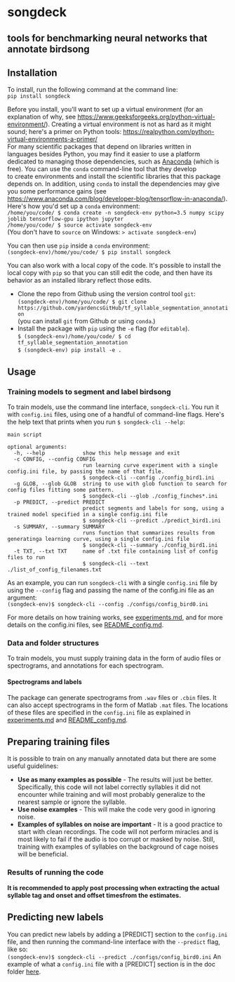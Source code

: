 # songdeck
## tools for benchmarking neural networks that annotate birdsong

## Installation
To install, run the following command at the command line:  
`pip install songdeck`

Before you install, you'll want to set up a virtual environment
(for an explanation of why, see
https://www.geeksforgeeks.org/python-virtual-environment/).
Creating a virtual environment is not as hard as it might sound;
here's a primer on Python tools: https://realpython.com/python-virtual-environments-a-primer/  
For many scientific packages that depend on libraries written in  
languages besides Python, you may find it easier to use 
a platform dedicated to managing those dependencies, such as
[Anaconda](https://www.anaconda.com/download) (which is free).
You can use the `conda` command-line tool that they develop  
to create environments and install the scientific libraries that this package 
depends on. In addition, using `conda` to install the dependencies may give you some performance gains 
(see https://www.anaconda.com/blog/developer-blog/tensorflow-in-anaconda/).  
Here's how you'd set up a `conda` environment:  
`/home/you/code/ $ conda create -n songdeck-env python=3.5 numpy scipy joblib tensorflow-gpu ipython jupyter`    
`/home/you/code/ $ source activate songdeck-env`  
(You don't have to `source` on Windows: `> activate songdeck-env`)  

You can then use `pip` inside a `conda` environment:  
`(songdeck-env)/home/you/code/ $ pip install songdeck`

You can also work with a local copy of the code.
It's possible to install the local copy with `pip` so that you can still edit 
the code, and then have its behavior as an installed library reflect those edits. 
  * Clone the repo from Github using the version control tool `git`:  
`(songdeck-env)/home/you/code/ $ git clone https://github.com/yardencsGitHub/tf_syllable_segmentation_annotation`  
(you can install `git` from Github or using `conda`.)  
  * Install the package with `pip` using the `-e` flag (for `editable`).  
`$ (songdeck-env)/home/you/code/ $ cd tf_syllable_segmentation_annotation`  
`$ (songdeck-env) pip install -e .`  

## Usage
### Training models to segment and label birdsong
To train models, use the command line interface, `songdeck-cli`.
You run it with `config.ini` files, using one of a handful of command-line flags.
Here's the help text that prints when you run `$ songdeck-cli --help`:  
```
main script

optional arguments:
  -h, --help            show this help message and exit
  -c CONFIG, --config CONFIG
                        run learning curve experiment with a single config.ini file, by passing the name of that file.
                        $ songdeck-cli --config ./config_bird1.ini
  -g GLOB, --glob GLOB  string to use with glob function to search for config files fitting some pattern.
                        $ songdeck-cli --glob ./config_finches*.ini
  -p PREDICT, --predict PREDICT
                        predict segments and labels for song, using a trained model specified in a single config.ini file
                        $ songdeck-cli --predict ./predict_bird1.ini
  -s SUMMARY, --summary SUMMARY
                        runs function that summarizes results from generatinga learning curve, using a single config.ini file
                        $ songdeck-cli --summary ./config_bird1.ini
  -t TXT, --txt TXT     name of .txt file containing list of config files to run
                        $ songdeck-cli --text ./list_of_config_filenames.txt
```

As an example, you can run `songdeck-cli` with a single `config.ini` file 
by using the  `--config` flag and passing the name of the config.ini file as an argument:  
`(songdeck-env)$ songdeck-cli --config ./configs/config_bird0.ini`  

For more details on how training works, see [experiments.md](doc/experiments.md), 
and for more details on the config.ini files, see [README_config.md](doc/README_config.md).

### Data and folder structures
To train models, you must supply training data in the form of audio files or 
spectrograms, and annotations for each spectrogram.
#### Spectrograms and labels
The package can generate spectrograms from `.wav` files or `.cbin` files.
It can also accept spectrograms in the form of Matlab `.mat` files.
The locations of these files are specified in the `config.ini` file as explained in 
[experiments.md](doc/experiments.md) and [README_config.md](doc/README_config.md).

## Preparing training files

It is possible to train on any manually annotated data but there are some useful guidelines:
* __Use as many examples as possible__ - The results will just be better. Specifically, this code will not label correctly syllables it did not encounter while training and will most probably generalize to the nearest sample or ignore the syllable.
* __Use noise examples__ - This will make the code very good in ignoring noise.
* __Examples of syllables on noise are important__ - It is a good practice to start with clean recordings. The code will not perform miracles and is most likely to fail if the audio is too corrupt or masked by noise. Still, training with examples of syllables on the background of cage noises will be beneficial.

### Results of running the code

__It is recommended to apply post processing when extracting the actual syllable tag and onset and offset timesfrom the estimates.__

## Predicting new labels

You can predict new labels by adding a [PREDICT] section to the `config.ini` file, and 
then running the command-line interface with the `--predict` flag, like so:  
`(songdeck-env)$ songdeck-cli --predict ./configs/config_bird0.ini`
An example of what a `config.ini` file with a [PREDICT] section is 
in the doc folder [here](./doc/template_predict.ini).


